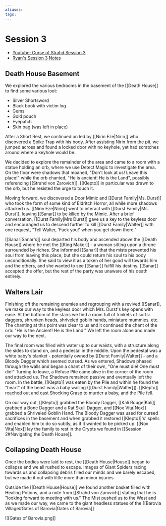 ```yaml
---
aliases: 
tags: 
---
```


# Session 3

- [Youtube: Curse of Strahd Session 3](https://youtu.be/dn1l-aJHdkk)
- [Ryan's Session 3 Notes](https://discord.com/channels/772116234509877311/772116235005591594/976657447961915422)

## Death House Basement

We explored the various bedrooms in the basement of the [[Death House]] to find some various loot:

- Silver Shortsword
- Black book with victim log
- Gems
- Gold pouch
- Eyepatch
- Skin bag (was left in place)

After a Short Rest, we continued on led by [[Nirin Eze|Nirin]] who discovered a Spike Trap with his body.  After assisting Nirin from the pit, we jumped across and found a locked door with no keyhole, yet had scratches around where a keyhole would be.  

We decided to explore the remainder of the area and came to a room with a statue holding an orb, where we use Detect Magic to investigate the area.  On the floor were shadows that moaned, "Don't look at us!  Leave this place!" while the orb chanted, "He is ancient!  He is the Land", possibly referencing [[Strahd von Zarovich]].  [[Klepto]] in particular was drawn to the orb, but he resisted the urge to touch it.

Moving forward, we discovered a Door Mimic and [[Durst Family|Ms. Durst]] who took the form of some kind of Eldritch Horror, all while more shadows attacked us.  [[Nirin Eze|Nirin]] went to interact with [[Durst Family|Ms. Durst]], leaving [[Sanar]] to be killed by the Mimic.  After a brief conversation, [[Durst Family|Mrs Durst]] gave us a key to the keyless door and encouraged us to descend further to kill [[Durst Family|Walter]] with one request, "Tell Walter, 'Fuck you!' when you get down there."

[[Sanar|Sanar's]] soul departed his body and ascended above the [[Death House]] where he met the [[King Maker]] - a woman sitting upon a throne surrounded by riches.  She informed [[Sanar]] that the mists prevented his soul from leaving this place, but she could return his soul to his body unconditionally. She said to view it as a token of her good will towards him and the others, and she wanted to see [[Sanar]] fulfill his destiny.  [[Sanar]] accepted the offer, but the rest of the party was unaware of his death entirely.

## Walters Lair

Finishing off the remaining enemies and regrouping with a revived [[Sanar]], we make our way to the keyless door which Mrs. Durst's key opens with ease.  At the bottom of the stairs we find a room full of trinkets of sorts: daggers, shrunken heads, shriveled goblin hands, miniature mummies, etc.  The chanting at this point was clear to us and it continued the chant of the orb: "He is the Ancient!  He is the Land."  We left the room alone and made our way to the next.

The final room was filled with water up to our waists, with a structure along the sides to stand on, and a pedestal in the middle. Upon the pedestal was a white baby's blanket - potentially owned by [[Durst Family|Walter]] - and a Bloody Dagger which seemed cursed.  As we entered, Shadows phased through the walls and began a chant of their own, "One must die!  One must die!"  Turning to leave, a Refuse Pile came alive in the corner of the room and attacked us.  The Shadows remained passive and eventually left the room.  In the battle, [[Klepto]] was eaten by the Pile and within he found the "heart" of the beast was a baby wailing ([[Durst Family|Walter]]).  [[Klepto]] reached out and cast Shocking Grasp to murder a baby, and the Pile fell.  

On our way out, [[Klepto]] grabbed the Bloody Dagger, [[Kali Rouge|Kali]] grabbed a Bone Dagger and a Rat Skull Dagger, and [[Nox Vita|Nox]] grabbed a Shriveled Goblin Hand.  The Bloody Dagger was used for cursed sacrifices in the basement and when grabbed it restored [[Klepto]]'s' spells and enabled him to do so subtly, as if it wanted to be picked up.  [[Nox Vita|Nox]] lay the family to rest in the Crypts we found in [[Session 2#Navigating the Death House]].  

## Collapsing Death House

Once the bodies were laid to rest, the [[Death House|House]] began to collapse and we all rushed to escape.  Images of Giant Spiders racing towards us and collapsing debris filled our minds and we barely escaped, but we made it out with little more than minor injuries.

Outside the [[Death House|House]] we found another basket filled with Healing Potions, and a note from [[Strahd von Zarovich]] stating that he is "looking forward to meeting with us."  The Mist pushed us to the West and as we made our way, we came to the giant headless statues of the [[Barovia Village#Gates of Barovia|Gates of Barovia]]

![[Gates of Barovia.png]]